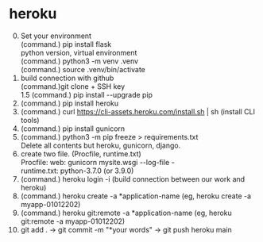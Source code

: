 # heroku  
0. Set your environment  
    (command.) pip install flask  
    python version, virtual environment  
        (command.) python3 -m venv .venv  
        (command.) source .venv/bin/activate  
1. build connection with github  
    (command.)git clone + SSH key  
1.5 (command.) pip install --upgrade pip  
2. (command.) pip install heroku  
3. (command.) curl https://cli-assets.heroku.com/install.sh | sh (install CLI tools)  
4. (command.) pip install gunicorn  
5. (command.) python3 -m pip freeze > requirements.txt  
    Delete all contents but heroku, gunicorn, django.  
6. create two file. (Procfile, runtime.txt)  
    Procfile: web: gunicorn mysite.wsgi --log-file -  
    runtime.txt: python-3.7.0 (or 3.9.0)  
7. (command.) heroku login -i (build connection between our work and heroku)  
8. (command.) heroku create -a *application-name (eg, heroku create -a myapp-01012202)  
9. (command.) heroku git:remote -a *application-name (eg, heroku git:remote -a myapp-01012202)    
10. git add . -> git commit -m "*your words" -> git push heroku main  

